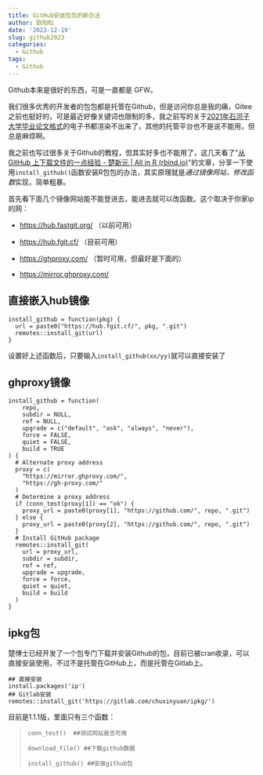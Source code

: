 ```yaml
---
title: GitHub安装包包的新办法
author: 欧阳松
date: '2023-12-19'
slug: github2023
categories:
  - Github
tags:
  - Github
---
```


Github本来是很好的东西，可是一直都是 GFW。

我们很多优秀的开发者的包包都是托管在Github，但是访问你总是我的痛，Gitee之前也挺好的，可是最近好像关键词也限制的多，我之前写的关于[2021年石河子大学毕业论文格式](/publication/2021年石河子大学学位论文书写规范仅供参考版/)的电子书都渲染不出来了，其他的托管平台也不是说不能用，但总是麻烦啊。

我之前也写过很多关于Github的教程，但其实好多也不能用了，这几天看了"[从 GitHub 上下载文件的一点经验 - 楚新元 \| All in R (rbind.io)](https://cxy.rbind.io/post/2023/10/13/github/)"的文章，分享一下使用`install_github()`函数安装R包包的办法，其实原理就是*通过镜像网站，修改函数*实现，简单粗暴。

首先看下面几个镜像网站能不能登进去，能进去就可以改函数。这个取决于你家ip的网：

-   <https://hub.fastgit.org/> （以前可用）

-   <https://hub.fgit.cf/> （目前可用）

-   <https://ghproxy.com/> （暂时可用，但最好是下面的）

-   <https://mirror.ghproxy.com/>

## 直接嵌入hub镜像

```{r}
install_github = function(pkg) {
  url = paste0("https://hub.fgit.cf/", pkg, ".git")
  remotes::install_git(url) 
}
```

设置好上述函数后，只要输入`install_github(xx/yy)`就可以直接安装了

## ghproxy镜像

```{r}
install_github = function(
    repo,
    subdir = NULL,
    ref = NULL,
    upgrade = c("default", "ask", "always", "never"),
    force = FALSE,
    quiet = FALSE,
    build = TRUE
) {
  # Alternate proxy address
  proxy = c(
    "https://mirror.ghproxy.com/",
    "https://gh-proxy.com/"
  )
  # Determine a proxy address
  if (conn_test(proxy[1]) == "ok") {
    proxy_url = paste0(proxy[1], "https://github.com/", repo, ".git")
  } else {
    proxy_url = paste0(proxy[2], "https://github.com/", repo, ".git")
  }
  # Install GitHub package
  remotes::install_git(
    url = proxy_url,
    subdir = subdir,
    ref = ref,
    upgrade = upgrade,
    force = force,
    quiet = quiet,
    build = build
  ) 
}

```

## ipkg包

楚博士已经开发了一个包专门下载并安装Github的包，目前已被cran收录，可以直接安装使用，不过不是托管在GitHub上，而是托管在Gitlab上。

```{r}
## 直接安装
install.packages('ip')
## Gitlab安装
remotes::install_git('https://gitlab.com/chuxinyuan/ipkg/')
```

目前是1.1.1版，里面只有三个函数：

> `conn_test()  ##测试网站是否可用`
>
> `download_file() ##下载github数据`
>
> `install_github() ##安装github包`
